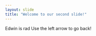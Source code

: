```yaml
---
layout: slide
title: "Welcome to our second slide!"
---
```

Edwin is rad
Use the left arrow to go back!

